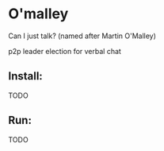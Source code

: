 # O'malley

Can I just talk? (named after Martin O'Malley)

p2p leader election for verbal chat

## Install:

TODO

## Run:

TODO
